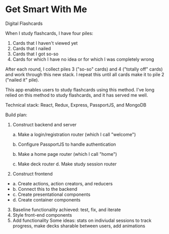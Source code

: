 # Get Smart With Me
Digital Flashcards

When I study flashcards, I have four piles: 
1. Cards that I haven't viewed yet 
2. Cards that I nailed 
3. Cards that I got so-so 
4. Cards for which I have no idea or for which I was completely wrong 

After each round, I collect piles 3 ("so-so" cards) and 4 ("totally off" cards) and work through this new stack. I repeat this until all cards make it to pile 2 ("nailed it" pile). 

This app enables users to study flashcards using this method. I've long relied on this method to study flashcards, and it has served me well. 

Technical stack: React, Redux, Express, PassportJS, and MongoDB 

Build plan: 
1. Construct backend and server

    a. Make a login/registration router (which I call "welcome") 
  
    b. Configure PassportJS to handle authentication
  
    b. Make a home page router (which I call "home") 
  
    c. Make deck router 
    d. Make study session router 
  
2. Construct frontend 
  - a. Create actions, action creators, and reducers
  - b. Connect this to the backend 
  - c. Create presentational components 
  - d. Create container components 
3. Baseline functionality achieved: test, fix, and iterate 
4. Style front-end components 
5. Add functionality 
  Some ideas: stats on indiviudal sessions to track progress, make decks sharable between users, add animations 
